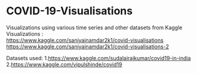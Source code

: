 # COVID-19-Visualisations
Visualizations using various time series and other datasets from Kaggle
Visualizations :<br>https://www.kaggle.com/saniyainamdar2k1/covid-visualisations <br>
                https://www.kaggle.com/saniyainamdar2k1/covid-visualisations-2
       
Datasets used: 
1.https://www.kaggle.com/sudalairajkumar/covid19-in-india
2.https://www.kaggle.com/vipulshinde/covid19
